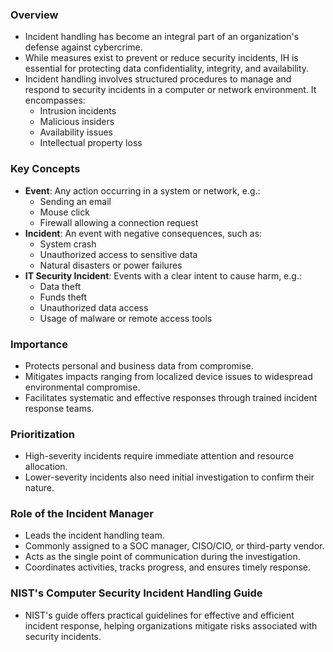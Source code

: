 ### Overview
- Incident handling has become an integral part of an organization's defense against cybercrime. 
- While measures exist to prevent or reduce security incidents, IH is essential for protecting data confidentiality, integrity, and availability.
- Incident handling involves structured procedures to manage and respond to security incidents in a computer or network environment. It encompasses:
	- Intrusion incidents
	- Malicious insiders
	- Availability issues
	- Intellectual property loss



### Key Concepts
- **Event**: Any action occurring in a system or network, e.g.:
  - Sending an email
  - Mouse click
  - Firewall allowing a connection request
- **Incident**: An event with negative consequences, such as:
  - System crash
  - Unauthorized access to sensitive data
  - Natural disasters or power failures
- **IT Security Incident**: Events with a clear intent to cause harm, e.g.:
  - Data theft
  - Funds theft
  - Unauthorized data access
  - Usage of malware or remote access tools



### Importance
- Protects personal and business data from compromise.
- Mitigates impacts ranging from localized device issues to widespread environmental compromise.
- Facilitates systematic and effective responses through trained incident response teams.



### Prioritization
- High-severity incidents require immediate attention and resource allocation.
- Lower-severity incidents also need initial investigation to confirm their nature.



### Role of the Incident Manager
- Leads the incident handling team.
- Commonly assigned to a SOC manager, CISO/CIO, or third-party vendor.
- Acts as the single point of communication during the investigation.
- Coordinates activities, tracks progress, and ensures timely response.



### NIST's Computer Security Incident Handling Guide
- NIST's guide offers practical guidelines for effective and efficient incident response, helping organizations mitigate risks associated with security incidents.